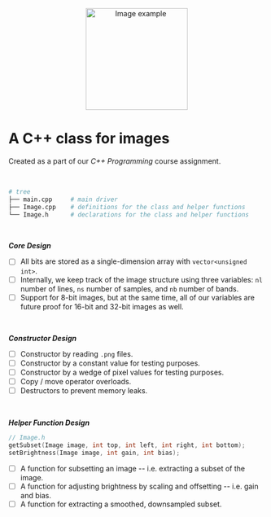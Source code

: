 <p align="center">
  <img alt="Image example" src="https://twemoji.maxcdn.com/v/latest/svg/1f60e.svg" width="200px">
</p>

# A C++ class for images

Created as a part of
our *C++ Programming* course assignment.

<br>

```bash
# tree
├── main.cpp     # main driver
├── Image.cpp    # definitions for the class and helper functions
└── Image.h      # declarations for the class and helper functions
```

<br>

***Core Design***
- [ ] All bits are stored as a single-dimension array with `vector<unsigned int>`.
- [ ] Internally, we keep track of the image structure using
three variables: `nl` number of lines, `ns` number of samples,
and `nb` number of bands.
- [ ] Support for 8-bit images, but at the same time,
all of our variables are future proof for 16-bit and 32-bit images as well.

<br>

***Constructor Design***
- [ ] Constructor by reading `.png` files.
- [ ] Constructor by a constant value for testing purposes.
- [ ] Constructor by a wedge of pixel values for testing purposes.
- [ ] Copy / move operator overloads.
- [ ] Destructors to prevent memory leaks.

<br>

***Helper Function Design***
```c++
// Image.h
getSubset(Image image, int top, int left, int right, int bottom);
setBrightness(Image image, int gain, int bias);
```
- [ ] A function for subsetting an image -- i.e.
extracting a subset of the image.
- [ ] A function for adjusting brightness by scaling and offsetting
-- i.e. gain and bias.
- [ ] A function for extracting a smoothed, downsampled subset.

<br>
<br>
<br>

<!--
TO DO
- How do we make our data structures future proof
for 16-bit and 32-bit images?

HOW TO ADD CO-AUTHORS IN COMMIT MESSAGES:
Co-authored-by: Deepak <77573925+deepakkrish212@users.noreply.github.com>
Co-authored-by: Marcus <79320268+0nab@users.noreply.github.com>
Co-authored-by: Soobin <soobinrho@gmail.com>

